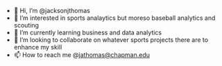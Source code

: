 - 👋 Hi, I’m @jacksonjthomas
- 👀 I’m interested in sports analaytics but moreso baseball analytics and scouting
- 🌱 I’m currently learning business and data analytics
- 💞️ I’m looking to collaborate on whatever sports projects there are to enhance my skill
- 📫 How to reach me @jathomas@chapman.edu

<!---
jacksonjthomas/jacksonjthomas is a ✨ special ✨ repository because its `README.md` (this file) appears on your GitHub profile.
You can click the Preview link to take a look at your changes.
--->
